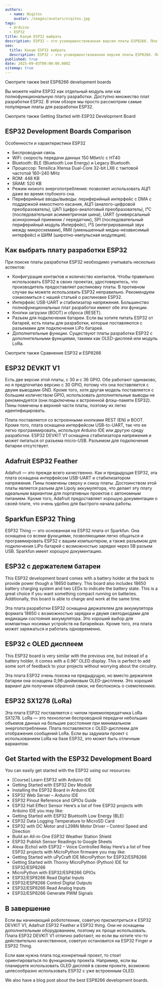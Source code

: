 ```yaml
---
authors:
  - name: Niqitos
    avatar: /images/avatars/niqitos.jpg
tags:
  - Arduino
  - ESP32
title: Какую ESP32 выбрать
description: ESP32 — это усовершенствованная версия платы ESP8266. Плата оснащена модулями беспроводной связи Wi-Fi и Bluetooth и двухъядерный процессор.
seo:
  title: Какую ESP32 выбрать
  description: ESP32 — это усовершенствованная версия платы ESP8266. Плата оснащена модулями беспроводной связи Wi-Fi и Bluetooth и двухъядерный процессор.
published: true
date: 2025-09-03T00:00:00.000Z
sitemap: true
---
```


Смотрите также
best ESP8266 development boards

Вы можете найти ESP32 как отдельный модуль или как полнофункциональную плату разработки. Доступно множество плат разработки ESP32. В этом обзоре мы просто рассмотрим самые популярные платы для разработки ESP32.

Смотрите также
Getting Started with ESP32 Development Board


## ESP32 Development Boards Comparison

Особенности и характеристики ESP32

*	Беспроводная связь
*	WiFi: скорость передачи данных 150 Мбит/с с HT40
*	Bluetooth: BLE (Bluetooth Low Energy) и Legacy Bluetooth.
*	Процессор: Tensilica Xtensa Dual-Core 32-bit LX6 с тактовой частотой 160–240 MHz
*	ROM: 448 KB
*	SRAM: 520 KB
*	Режим низкого энергопотребления: позволяет использовать АЦП даже во время глубокого сна.
*	Периферийные вводы/выводы: периферийный интерфейс с DMA с поддержкой емкостного касания, АЦП (аналого-цифровой преобразователь), ЦАП (цифро-аналоговый преобразователь), I²C (последовательная асимметричная шина), UART (универсальный асинхронный приемник / передатчик), SPI (последовательный периферийный модуль Интерфейс), I²S (интегрированный звук между микросхемами), RMII (уменьшенный медиа-независимый интерфейс) и ШИМ (широтно-импульсная модуляция).

## Как выбрать плату разработки ESP32

При поиске платы разработки ESP32 необходимо учитывать несколько аспектов:
*	Конфигурация контактов и количество контактов. Чтобы правильно использовать ESP32 в своих проектах, удостоверитесь, что производитель предоставляет распиновку платы. В противном случае вы можете использовать ESP32 неправильно. Рекомендуем ознакомиться с нашей статьей о распиновке ESP32.
*	Интерфейс USB-UART и стабилизатор напряжения. Большинство полнофункциональных плат разработки имеют обе эти функции.
*	Кнопки загрузки (BOOT) и сброса (RESET).
*	Разъем для подключения батареи. Если вы хотите питать ESP32 от батарей, есть платы для разработки, которые поставляются с разъемами для подключения LiPo батарей.
*	Дополнительные функции. Существуют платы разработки ESP32 с дополнительными функциями, такими как OLED-дисплей или модуль LoRa.

Смотрите также
Сравнение ESP32 и ESP8266

## ESP32 DEVKIT V1

Есть две версии этой платы, с 30 и с 36 GPIO. Обе работают одинаково, но я предпочитаю версию с 30 GPIO, потому что она поставляется с двумя выводами GND. Кроме того, хотя другая модель поставляется с большим количеством GPIO, использовать дополнительные выводы не рекомендуется (они подключены к встроенной флэш-памяти ESP32). Пины помечены в верхней части платы, поэтому их легко идентифицировать.

Плата поставляется со встроенными кнопками REST (EN) и BOOT. Кроме того, плата оснащена интерфейсом USB-to-UART, так что ее легко программировать, используя Arduino IDE или другую среду разработки.
ESP32 DEVKIT V1 оснащена стабилизатора напряжения и может питаться от разъема micro-USB. Разъемом для подключения батареи отсутствует.

## Adafruit ESP32 Feather


Adafruit — это прежде всего качественно. Как и предыдущая ESP32, эта плата оснащена интерфейсом USB-UART и стабилизатором напряжения. Пины помечены сверху и снизу платы. Достоинством этой платы является разъем для Lipoly аккумулятора, что делает эту плату идеальным вариантом для портативных проектов с автономным питанием. Кроме того, Adafruit предоставляет хорошую документации о своей плате, что очень удобно для быстрого начала работы.

## Sparkfun ESP32 Thing


ESP32 Thing — это основанная на ESP32 плата от Sparkfun. Она оснащена со всеми функциями, позволяющими легко общаться и программировать ESP32 с вашим компьютером, а также разъемом для подключения LiPo батарей с возможностью зарядки через 5В разъем USB. Sparkfun имеет хорошую документацию.

## ESP32 с держателем батареи

This ESP32 development board comes with a battery holder at the back to provide power though a 18650 battery. This board also includes 18650 battery charging system and two LEDs to indicate the battery state. This is a great choice if you want something compact running on batteries. Additionally, this board is able to charge and work at the same time.

Эта плата разработки ESP32 оснащена держателем для аккумулятора формата 18650 с возможностью зарядки и двумя светодиодами для индикации состояния аккумулятора. Это хороший выбор для компактных носимых устройств на батарейках. Кроме того, эта плата может заряжаться и работать одновременно.

## ESP32 с OLED дисплеем

This ESP32 board is very similar with the previous one, but instead of a battery holder, it comes with a 0.96” OLED display. This is perfect to add some sort of feedback to your projects without worrying about the circuitry.

Эта плата ESP32 очень похожа на предыдущую, но вместо держателя батареи она оснащена 0,96-дюймовым OLED-дисплеем. Это хороший вариант для получения обратной связи, не беспокоясь о схемотехнике.

## ESP32 SX1278 (LoRa)

Эта плата ESP32 поставляется с чипом приемопередатчика LoRa SX1278. LoRa — это технология беспроводной передачи небольших объемов данных на большие расстояния при минимальном энергопотреблении. Плата поставляется с OLED-дисплеем для отображения сообщений LoRa. Если вы задумали проект с использованием LoRa на базе ESP32, это может быть отличным вариантом.

## Get Started with the ESP32 Development Board

You can easily get started with the ESP32 using our resources:
*	[Course] Learn ESP32 with Arduino IDE
*	Getting Started with ESP32 Dev Module
*	Installing the ESP32 Board in Arduino IDE
*	ESP32 Web Server – Arduino IDE
*	ESP32 Pinout Reference and GPIOs Guide
*	ESP32 Hall Effect Sensor
Here’s a list of free ESP32 projects with Arduino IDE you may like:
*	Getting Started with ESP32 Bluetooth Low Energy (BLE)
*	ESP32 Data Logging Temperature to MicroSD Card
*	ESP32 with DC Motor and L298N Motor Driver – Control Speed and Direction
*	Build an All-in-One ESP32 Weather Station Shield
*	ESP32 Publish Sensor Readings to Google Sheets 
*	Alexa (Echo) with ESP32 – Voice Controlled Relay
Here’s a list of free ESP32 projects with MicroPython firmware you may like:
*	Getting Started with uPyCraft IDE MicroPython for ESP32/ESP8266
*	Getting Started with Thonny MicroPython (Python) IDE for ESP32/ESP8266
*	MicroPython with ESP32/ESP8266 GPIOs
*	ESP32/ESP8266 Read Digital Inputs
*	ESP32/ESP8266 Control Digital Outputs
*	ESP32/ESP8266 Read Analog Inputs
*	ESP32/ESP8266 Generate PWM Signals

## В завершение
Если вы начинающий робототехник, советую присмотреться к ESP32 DEVKIT V1, Adafruit ESP32 Feather и ESP32 thing. Они не оснащены дополнительным оборудованием, поэтому их проще использовать. Плата ESP32 DEVKIT V1 отлично работают, но если вы хотите что-то действительно качественное, советую остановится на ESP32 Finger и ESP32 Thing.

Если вам нужна плата под конкретный проект, то стоит ориентироваться по функционалу проекта. Например, если вы планируете использовать OLED дисплей в своем проекте, возможно целесообразно использовать ESP32 с уже встроенным OLED.

We also have a blog post about the best ESP8266 development boards.
